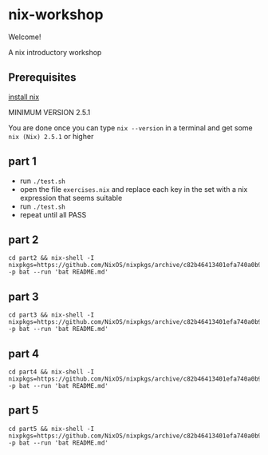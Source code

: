 # nix-workshop

Welcome!

A nix introductory workshop

## Prerequisites

[install nix](https://nixos.org/download.html)

MINIMUM VERSION 2.5.1

You are done once you can type `nix --version` in a terminal and get some `nix (Nix) 2.5.1` or higher

## part 1

- run `./test.sh`
- open the file `exercises.nix` and replace each key in the set with a nix expression that seems suitable
- run `./test.sh`
- repeat until all PASS

## part 2

    cd part2 && nix-shell -I nixpkgs=https://github.com/NixOS/nixpkgs/archive/c82b46413401efa740a0b994f52e9903a4f6dcd5.tar.gz -p bat --run 'bat README.md'

## part 3

    cd part3 && nix-shell -I nixpkgs=https://github.com/NixOS/nixpkgs/archive/c82b46413401efa740a0b994f52e9903a4f6dcd5.tar.gz -p bat --run 'bat README.md'

## part 4

    cd part4 && nix-shell -I nixpkgs=https://github.com/NixOS/nixpkgs/archive/c82b46413401efa740a0b994f52e9903a4f6dcd5.tar.gz -p bat --run 'bat README.md'

## part 5

    cd part5 && nix-shell -I nixpkgs=https://github.com/NixOS/nixpkgs/archive/c82b46413401efa740a0b994f52e9903a4f6dcd5.tar.gz -p bat --run 'bat README.md'
